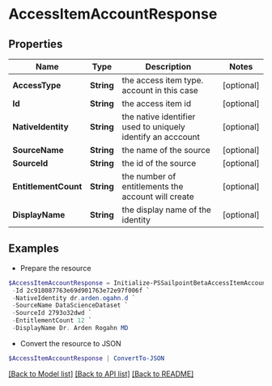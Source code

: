 # AccessItemAccountResponse
## Properties

Name | Type | Description | Notes
------------ | ------------- | ------------- | -------------
**AccessType** | **String** | the access item type. account in this case | [optional] 
**Id** | **String** | the access item id | [optional] 
**NativeIdentity** | **String** | the native identifier used to uniquely identify an acccount | [optional] 
**SourceName** | **String** | the name of the source | [optional] 
**SourceId** | **String** | the id of the source | [optional] 
**EntitlementCount** | **String** | the number of entitlements the account will create | [optional] 
**DisplayName** | **String** | the display name of the identity | [optional] 

## Examples

- Prepare the resource
```powershell
$AccessItemAccountResponse = Initialize-PSSailpointBetaAccessItemAccountResponse  -AccessType account `
 -Id 2c918087763e69d901763e72e97f006f `
 -NativeIdentity dr.arden.ogahn.d `
 -SourceName DataScienceDataset `
 -SourceId 2793o32dwd `
 -EntitlementCount 12 `
 -DisplayName Dr. Arden Rogahn MD
```

- Convert the resource to JSON
```powershell
$AccessItemAccountResponse | ConvertTo-JSON
```

[[Back to Model list]](../README.md#documentation-for-models) [[Back to API list]](../README.md#documentation-for-api-endpoints) [[Back to README]](../README.md)

